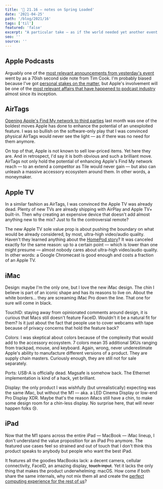 ```yaml
---
title: '🍏 21.16 — notes on Spring Loaded'
date: '2021-04-25'
path: '/blog/2021/16'
tags: ['til']
featured: 'false'
excerpt: "A particular take — as if the world needed yet another event review — of last week Apple's Spring Loaded."
seo: ''
source: ''
---
```


## Apple Podcasts

Arguably one of the [most relevant announcements from yesterday's event](https://podcasters.apple.com) went by as a 70ish second side note from Tim Cook. I'm probably biased because I've got [personal stakes on the matter](https://www.safareig.fm), but Apple's involvement will be one of the [most relevant affairs that have happened to podcast industry](https://nathangathright.com/the-future-of-apple-podcasts/) almost since its inception.

## AirTags

[Opening Apple's Find My network to third parties](https://www.apple.com/newsroom/2021/04/apples-find-my-network-now-offers-new-third-party-finding-experiences/) last month was one of the boldest moves Apple has done to enhance the potential of an unexploited feature. I was so bullish on the software-only play that I was convinced physical AirTags would never see the light — as if there was no need for them anymore.

On top of that, Apple is not known to sell low-priced items. Yet here they are. And in retrospect, I'd say it is both obvious and such a brilliant move. AirTags not only hold the potential of enhancing Apple's Find My network reach — to an extend a competitor as Tile would never gain — but also can unleash a massive accessory ecosystem around them. In other words, a moneymaker.

## Apple TV

In a similar fashion as AirTags, I was convinced the Apple TV was already dead. Plenty of new TVs are already shipping with AirPlay and Apple TV+ built-in. Then why creating an expensive device that doesn't add almost anything new to the mix? Just to fix the controversial remote?

The new Apple TV sole value prop is about pushing the boundary on what would be already considered, by most, ultra-high video/audio quality. Haven't they learned anything about the [HomePod story](https://www.theverge.com/2021/3/12/22328436/apple-discontinues-original-homepod-mini)? It was canceled exactly for the same reason: up to a certain point — which is lower than one might presume — almost nobody cares about ultra-high video/audio quality. In other words: a Google Chromecast is good enough and costs a fraction of an Apple TV.

## iMac

Design: maybe I'm the only one, but I love the new iMac design. The chin I believe is part of an iconic shape and has its reasons to live on. About the white borders... they are screaming iMac Pro down the line. That one for sure will come in black.

TouchID: staying away from opinionated comments around design, it is curious that Macs still doesn't feature FaceID. Wouldn't it be a natural fit for them? Is it just about the fact that people use to cover webcams with tape because of privacy concerns that hold the feature back?

Colors: I was skeptical about colors because of the complexity that would add to the accessory ecosystem. 7 colors mean 35 additional SKUs ranging from trackpad, mouse, and keyboard. Again, wrong, never underestimate Apple's ability to manufacture different versions of a product. They are supply chain masters. Curiously enough, they are still not for sale separately.

Ports: USB-A is officially dead. Magsafe is somehow back. The Ethernet implementation is kind of a hack, yet brilliant.

Display: the only product I was wishfully (but unrealistically) expecting was the same iMac, but without the M1 — aka. a LED Cinema Display or low-end Pro Display XDR. Maybe that's the reason iMacs still have a chin, to make some design room for a chin-less display. No surprise here, that will never happen folks 😢.

## iPad

Now that the M1 spans across the entire iPad — MacBook — iMac lineup, I don't understand the value proposition for an iPad Pro anymore. The featured use cases feel so strained and out of touch that I don't think this product speaks to anybody but people who want the best iPad.

It features all the goodies MacBooks lack: a decent camera, cellular connectivity, FaceID, an amazing display, ~~touch input~~. Yet it lacks the only thing that makes the product underwhelming: macOS. How come if both share the same internals, why not mix them all and create the [perfect computing experience for the rest of us](/blog/2014/the-ultimate-device)?
